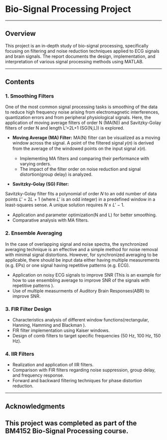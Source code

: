 # Bio-Signal Processing Project

---

## Overview
This project is an in-depth study of bio-signal processing, specifically focusing on filtering and noise reduction techniques applied to ECG signals and brain signals. The report documents the design, implementation, and interpretation of various signal processing methods using MATLAB.

---

## Contents

### 1. Smoothing Filters
One of the most common signal processing tasks is smoothing of the data to reduce high frequency noise arising from electromagnetic interferences, quantization errors and from peripheral physiological signals. Here, the application of moving average filters of order N (MA(N)) and Savitzky-Golay filters of order N and length L’=2L+1 (SG(N,L)) is explored.

- **Moving Average (MA) Filter:**
MA(N) filter can be visualized as a moving window across the signal. A point of the filtered 
signal 𝑦(𝑛) is derived from the average of the windowed points on the input signal 𝑥(𝑛).

  - Implementing MA filters and comparing their performance with varying orders.
  - The impact of the filter order on noise reduction and signal distortion(group delay) is analyzed.

- **Savitzky-Golay (SG) Filter:**

Savitzky-Golay filter fits a polynomial of order 𝑁 to an odd number of data points 𝐿′ = 2𝐿 + 1 
(where 𝐿′ is an odd integer) in a predefined window in a least-squares sense. A unique solution 
requires 𝑁 ≤ 𝐿′ − 1. 

  - Application and parameter optimization(N and L) for better smoothing.
  - Comparative analysis with MA filters.

### 2. Ensemble Averaging
In the case of overlapping signal and noise spectra, the synchronized averaging technique is an effective and a simple method for noise removal with minimal signal distortions. However, for synchronized averaging to be applicable, there should be input data either having multiple measurements (e.g. EPs) or one signal having repetitive patterns (e.g. ECG). 

- Application on noisy ECG signals to improve SNR (This is an example for how to use ensembling average to improve SNR of the signals with repetitive patterns ).
- Use of multiple measurments of Auditory Brain Responses(ABR) to improve SNR.

### 3. FIR Filter Design
- Characteristics analysis of different window functions(rectangular, Hanning, Hamming and Blackman ).
- FIR filter implementation using Kaiser windows.
- Design of comb filters to target specific frequencies (50 Hz, 100 Hz, 150 Hz).

### 4. IIR Filters
- Realization and application of IIR filters.
- Comparison with FIR filters regarding noise suppression, group delay, and frequency response.
- Forward and backward filtering techniques for phase distortion reduction.

---

## Acknowledgments
This project was completed as part of the **BM4152 Bio-Signal Processing** course.
---

